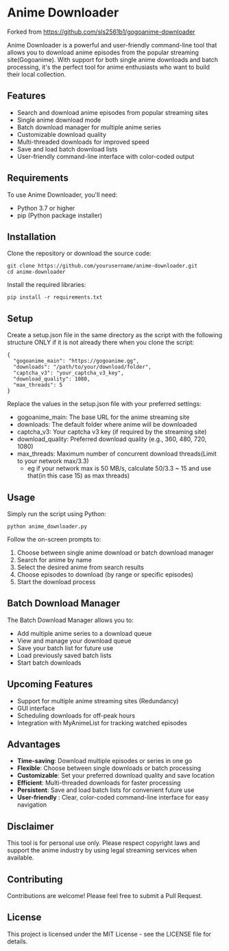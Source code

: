 [//]: # (This is just a little project of mine to automaticly download multiple anime episodes from gogoanime &#40;current domain https://anitaku.to&#41;.)

[//]: # (Since the download servers have a download limit i added multithreading. One episode downloads at 3.3MBit/s, which means in order to get everything out of your own network you can use multiple threads for multiple episodes &#40;note that the download time for single episodes is not affected by the number of threads&#41;. If you have a 50MBit Network &#40;you can test this with almost every speedtest out there&#41; you can calculate the number of threads: 50/3.3 ~ 15. There is one error, that occures when the script tries to download with more treads than your network can handle. It works just fine, but your console will be flooded with errors about a failed download.)

[//]: # ()
[//]: # (1. Install the requirements: pip install -r requirements.txt)

[//]: # (2. Specify the anime you want to search for)

[//]: # (3. Select one of the found animes)

[//]: # (4. Select download type &#40;if 1 go to no. 5 else no. 6&#41;)

[//]: # (5. Select which episodes you want to download &#40;only from x to y currently&#41;)

[//]: # (6. Enter the episodes to download &#40;seperated by space&#41;)

[//]: # (7. Select a foldername that will either be created or used &#40;if you want it somewhere else than the ./downloads you can specify the base path for all downloads in the setup.json file&#41;)

[//]: # (8. Wait )

[//]: # (It apparently can also happen, that an episode is not downloaded correctly, in that case just redownload it.)

[//]: # ()
[//]: # (If the domain name has changed again, change the gogoanime_main in the setup.json file. In case a weird error apears the hardcoded captcha might be outdated, maybe this will get fixed.)

[//]: # (To change the quality of the downloads you can change it in the setup &#40;360, 480, 720 or 1080&#41;, if a download in the prefered quality is not available the highest quality will automaticly be chosen. If the quality is not 1080p the time estimates might be very inaccurate.)


# Anime Downloader

Forked from https://github.com/sls2561b1/gogoanime-downloader

Anime Downloader is a powerful and user-friendly command-line tool that allows you to download anime episodes from the popular streaming site(Gogoanime). With support for both single anime downloads and batch processing, it's the perfect tool for anime enthusiasts who want to build their local collection.

## Features

- Search and download anime episodes from popular streaming sites
- Single anime download mode
- Batch download manager for multiple anime series
- Customizable download quality
- Multi-threaded downloads for improved speed
- Save and load batch download lists
- User-friendly command-line interface with color-coded output

## Requirements
To use Anime Downloader, you'll need:

- Python 3.7 or higher
- pip (Python package installer)

## Installation

Clone the repository or download the source code:
``` 
git clone https://github.com/yourusername/anime-downloader.git
cd anime-downloader
```
Install the required libraries:
```
pip install -r requirements.txt
```

## Setup

Create a setup.json file in the same directory as the script with the following structure ONLY if it is not already there when you clone the script:
```
{
  "gogoanime_main": "https://gogoanime.gg",
  "downloads": "/path/to/your/download/folder",
  "captcha_v3": "your_captcha_v3_key",
  "download_quality": 1080,
  "max_threads": 5
}
```


Replace the values in the setup.json file with your preferred settings:

- gogoanime_main: The base URL for the anime streaming site
- downloads: The default folder where anime will be downloaded
- captcha_v3: Your captcha v3 key (if required by the streaming site)
- download_quality: Preferred download quality (e.g., 360, 480, 720, 1080)
- max_threads: Maximum number of concurrent download threads(Limit to your network max/3.3)
     - eg if your network max is 50 MB/s, calculate 50/3.3 ~ 15 and use that(in this case 15) as max threads)


## Usage
Simply run the script using Python:
```
python anime_downloader.py
```
Follow the on-screen prompts to:

1. Choose between single anime download or batch download manager
2. Search for anime by name
3. Select the desired anime from search results
4. Choose episodes to download (by range or specific episodes)
5. Start the download process

## Batch Download Manager
The Batch Download Manager allows you to:

- Add multiple anime series to a download queue
- View and manage your download queue
- Save your batch list for future use
- Load previously saved batch lists
- Start batch downloads

## Upcoming Features

- Support for multiple anime streaming sites (Redundancy)
- GUI interface
- Scheduling downloads for off-peak hours
- Integration with MyAnimeList for tracking watched episodes

## Advantages

- **Time-saving**: Download multiple episodes or series in one go
- **Flexible**: Choose between single downloads or batch processing
- **Customizable**: Set your preferred download quality and save location
- **Efficient**: Multi-threaded downloads for faster processing
- **Persistent**: Save and load batch lists for convenient future use
- **User-friendly** : Clear, color-coded command-line interface for easy navigation

## Disclaimer
This tool is for personal use only. Please respect copyright laws and support the anime industry by using legal streaming services when available.
## Contributing
Contributions are welcome! Please feel free to submit a Pull Request.
## License
This project is licensed under the MIT License - see the LICENSE file for details.